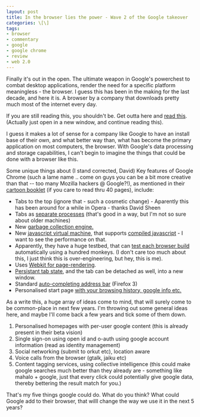 ```yaml
---
layout: post
title: In the browser lies the power - Wave 2 of the Google takeover
categories: \[\]
tags:
- browser
- commentary
- google
- google chrome
- review
- web 2.0
---
```


Finally it's out in the open. The ultimate weapon in Google's powerchest to combat desktop applications, render the need for a specific platform meaningless - the browser. I guess this has been in the making for the last decade, and here it is. A browser by a company that downloads pretty much most of the internet every day.

If you are still reading this, you shouldn't be. Get outta here and [read this][0]. (Actually just open in a new window, and continue reading this).

I guess it makes a lot of sense for a company like Google to have an install base of their own, and what better way than, what has become the primary application on most computers, the browser. With Google's data processing and storage capabilities, I can't begin to imagine the things that could be done with a browser like this.

Some unique things about (I stand corrected, David) Key features of Google Chrome (such a lame name .. come on guys you can be a bit more creative than that -- too many Mozilla hackers @ Google?!), as mentioned in their [cartoon booklet][1] (if you care to read thru 40 pages), include:

* Tabs to the top (ignore that - such a cosmetic change) - Aparently this has been around for a while in Opera - thanks David Sheen
* Tabs as [separate processes][2] (that's good in a way, but I'm not so sure about older machines)
* New [garbage collection engine. ][3]
* New [javascript virtual machine][4], that supports [compiled javascript][5] - I want to see the performance on that.
* Apparently, they have a huge testbed, that can [test each browser build][6] automatically using a hundred monkeys. (I don't care too much about this, I just think this is over-engineering, but hey, this is me).
* Uses [Webkit for page-rendering][7].
* [Persistant tab state][8], and the tab can be detached as well, into a new window.
* Standard [auto-completing address bar][9] (Firefox 3)
* Personalised start page [with your browsing history, google info etc.][10]

As a write this, a huge array of ideas come to mind, that will surely come to be common-place in next few years. I'm throwing out some general ideas here, and maybe I'll come back a few years and tick some of them down.

1. Personalised homepages with per-user google content (this is already present in their beta vision)  
2. Single sign-on using open id and o-auth using google account information (read as identity management)
3. Social networking (submit to orkut etc), location aware
4. Voice calls from the browser (gtalk, jaiku etc)
5. Content tagging services, using collective intelligence (this could make google searches much better than they already are - something like mahalo + google, just that every click could potentially give google data, thereby bettering the result match for you.)

That's my five things google could do. What do you think? What could Google add to their browser, that willl change the way we use it in the next 5 years?


[0]: http://googleblog.blogspot.com/2008/09/fresh-take-on-browser.html#
[1]: http://www.google.com/googlebooks/chrome/
[2]: http://www.google.com/googlebooks/chrome/images/4.jpg
[3]: http://www.google.com/googlebooks/chrome/images/7.jpg
[4]: http://www.google.com/googlebooks/chrome/images/14.jpg
[5]: http://www.google.com/googlebooks/chrome/images/15.jpg
[6]: http://www.google.com/googlebooks/chrome/images/10.jpg
[7]: http://www.google.com/googlebooks/chrome/#
[8]: http://www.google.com/googlebooks/chrome/images/18.jpg
[9]: http://www.google.com/googlebooks/chrome/images/19.jpg
[10]: http://www.google.com/googlebooks/chrome/images/21.jpg
